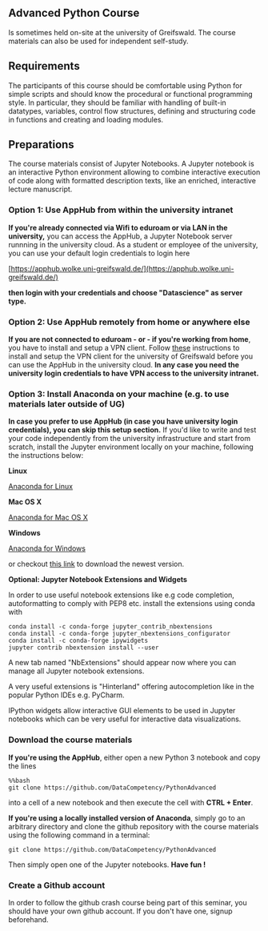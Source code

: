Advanced Python Course
----------------------

Is sometimes held on-site at the university of Greifswald. The course materials can also be used for independent self-study.

## Requirements

The participants of this course should be comfortable using Python for simple scripts and should know the procedural or functional programming style. In particular, they should be familiar with handling of built-in datatypes, variables, control flow structures, defining and structuring code in functions and creating and loading modules. 

## Preparations

The course materials consist of Jupyter Notebooks. A Jupyter notebook is an interactive Python environment allowing to combine interactive execution of code along with formatted description texts, like an enriched, interactive lecture manuscript.

### Option 1: Use AppHub from within the university intranet

**If you're already connected via Wifi to eduroam or via LAN in the university,** you can access the AppHub, a Jupyter Notebook server runnning in the university cloud. As a student or employee of the university, you can use your default login credentials to login here
    
[https://apphub.wolke.uni-greifswald.de/](https://apphub.wolke.uni-greifswald.de/)

**then login with your credentials and choose "Datascience" as server type.**
    
### Option 2: Use AppHub remotely from home or anywhere else
    
**If you are not connected to eduroam - or - if you're working from home**, you have to install and setup a VPN client. Follow [these](https://rz.uni-greifswald.de/en/services/technical-infrastructure/vpn/) instructions to install and setup the VPN client for the university of Greifswald  before you can use the AppHub in the university cloud. **In any case you need the university login credentials to have VPN access to the university intranet.**

### Option 3: Install Anaconda on your machine (e.g. to use materials later outside of UG)

**In case you prefer to use AppHub (in case you have university login credentials), you can skip this setup section.** If you'd like to write and test your code independently from the university infrastructure and start from scratch, install the Jupyter environment locally on your machine, following the instructions below:

**Linux**

[Anaconda for Linux](https://repo.anaconda.com/archive/Anaconda3-2020.07-Linux-x86_64.sh)

**Mac OS X**

[Anaconda for Mac OS X](https://repo.anaconda.com/archive/Anaconda3-2020.07-MacOSX-x86_64.pkg)

**Windows**

[Anaconda for Windows](https://repo.anaconda.com/archive/Anaconda3-2020.07-Windows-x86_64.exe)
    
or checkout [this link](https://anaconda.com) to download the newest version.

**Optional: Jupyter Notebook Extensions and Widgets**

In order to use useful notebook extensions like e.g code completion, autoformatting to comply with PEP8 etc. install the extensions using conda
with

```
conda install -c conda-forge jupyter_contrib_nbextensions
conda install -c conda-forge jupyter_nbextensions_configurator
conda install -c conda-forge ipywidgets
jupyter contrib nbextension install --user
```

A new tab named "NbExtensions" should appear now where you can manage all Jupyter notebook extensions.

A very useful extensions is "Hinterland" offering autocompletion like in the popular Python IDEs e.g. PyCharm.

IPython widgets allow interactive GUI elements to be used in Jupyter notebooks which can be very useful for interactive data visualizations.
    
### Download the course materials
    
**If you're using the AppHub**, either open a new Python 3 notebook and copy the lines
    
```
%%bash
git clone https://github.com/DataCompetency/PythonAdvanced
```

into a cell of a new notebook and then execute the cell with **CTRL + Enter**.
      
**If you're using a locally installed version of Anaconda**, simply go to an arbitrary directory and clone the github repository with the course materials using the following command in a terminal:    
   
```
git clone https://github.com/DataCompetency/PythonAdvanced
```
    
Then simply open one of the Jupyter notebooks. **Have fun !**

### Create a Github account

In order to follow the github crash course being part of this seminar, you should have your own github account. If you don't have one, signup beforehand.
